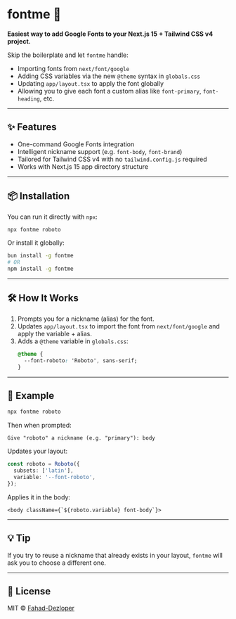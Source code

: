 # fontme 🧢

**Easiest way to add Google Fonts to your Next.js 15 + Tailwind CSS v4 project.**

Skip the boilerplate and let `fontme` handle:
- Importing fonts from `next/font/google`
- Adding CSS variables via the new `@theme` syntax in `globals.css`
- Updating `app/layout.tsx` to apply the font globally
- Allowing you to give each font a custom alias like `font-primary`, `font-heading`, etc.

---

## ✨ Features

-  One-command Google Fonts integration  
-  Intelligent nickname support (e.g. `font-body`, `font-brand`)  
-  Tailored for Tailwind CSS v4 with no `tailwind.config.js` required  
-  Works with Next.js 15 app directory structure  

---

## 📦 Installation

You can run it directly with `npx`:

```bash
npx fontme roboto
```

Or install it globally:

```bash
bun install -g fontme
# OR
npm install -g fontme
```

---

## 🛠 How It Works

1. Prompts you for a nickname (alias) for the font.
2. Updates `app/layout.tsx` to import the font from `next/font/google` and apply the variable + alias.
3. Adds a `@theme` variable in `globals.css`:
   ```css
   @theme {
     --font-roboto: 'Roboto', sans-serif;
   }
   ```

---

## 🧪 Example

```bash
npx fontme roboto
```

Then when prompted:

```
Give "roboto" a nickname (e.g. "primary"): body
```

Updates your layout:

```ts
const roboto = Roboto({
  subsets: ['latin'],
  variable: '--font-roboto',
});
```

Applies it in the body:

```tsx
<body className={`${roboto.variable} font-body`}>
```

---

## 💡 Tip

If you try to reuse a nickname that already exists in your layout, `fontme` will ask you to choose a different one.

---

## 📄 License

MIT © [Fahad-Dezloper](https://github.com/Fahad-Dezloper)